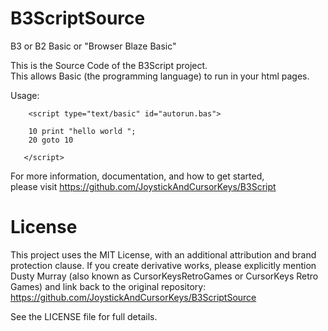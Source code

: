 # B3ScriptSource
B3 or B2 Basic or "Browser Blaze Basic"  

This is the Source Code of the B3Script project.  
This allows Basic (the programming language) to run in your html pages.  
  
Usage:   
```
    <script type="text/basic" id="autorun.bas">

    10 print "hello world "; 
    20 goto 10
    
   </script>
```

For more information, documentation, and how to get started,   
please visit https://github.com/JoystickAndCursorKeys/B3Script  

# License
This project uses the MIT License, with an additional attribution and brand protection clause. If you create derivative works, please explicitly mention Dusty Murray (also known as CursorKeysRetroGames or CursorKeys Retro Games) and link back to the original repository:
https://github.com/JoystickAndCursorKeys/B3ScriptSource

See the LICENSE file for full details.
